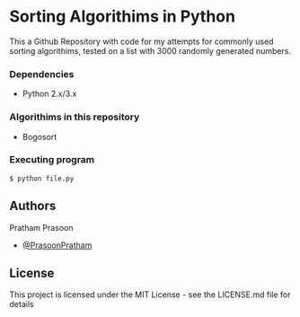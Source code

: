 # Sorting Algorithims in Python

This a Github Repository with code for my attempts for commonly used sorting algorithims, tested on a list with 3000 randomly generated numbers.

### Dependencies

* Python 2.x/3.x

### Algorithims in this repository
- Bogosort

### Executing program

```
$ python file.py
```

## Authors

Pratham Prasoon  
- [@PrasoonPratham](https://twitter.com/PrasoonPratham)

## License

This project is licensed under the MIT License - see the LICENSE.md file for details

